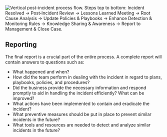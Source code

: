 ![Vertical post-incident process flow. Steps top to bottom: Incident Resolved → Post‑Incident Review → Lessons Learned Meeting → Root Cause Analysis → Update Policies & Playbooks → Enhance Detection & Monitoring Rules → Knowledge Sharing & Awareness → Report to Management & Close Case.](https://academy.hackthebox.com/storage/modules/148/post-incident.png)

## Reporting

The final report is a crucial part of the entire process. A complete report will contain answers to questions such as:

- What happened and when?
- How did the team perform in dealing with the incident in regard to plans, playbooks, policies, and procedures?
- Did the business provide the necessary information and respond promptly to aid in handling the incident efficiently? What can be improved?
- What actions have been implemented to contain and eradicate the incident?
- What preventive measures should be put in place to prevent similar incidents in the future?
- What tools and resources are needed to detect and analyze similar incidents in the future?